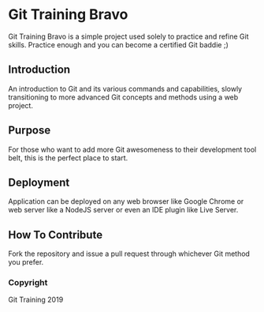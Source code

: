 # Git Training Bravo

Git Training Bravo is a simple project used solely to practice and refine Git skills.
Practice enough and you can become a certified Git baddie ;)

## Introduction

An introduction to Git and its various commands and capabilities, slowly transitioning to more advanced Git concepts and methods using a web project.

## Purpose

For those who want to add more Git awesomeness to their development tool belt, this is the perfect place to start.

## Deployment

Application can be deployed on any web browser like Google Chrome or web server like a NodeJS server or even an IDE plugin like Live Server.

## How To Contribute

Fork the repository and issue a pull request through whichever Git method you prefer.

### Copyright

Git Training 2019
